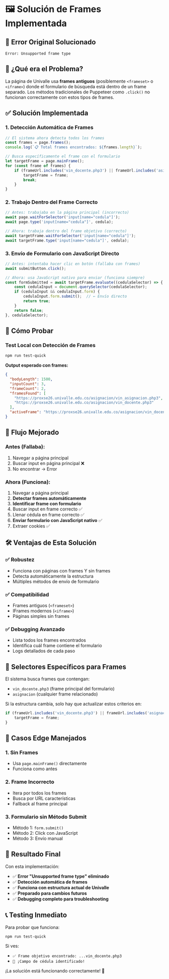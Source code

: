 # 🖼️ Solución de Frames Implementada

## 🚨 **Error Original Solucionado**
```
Error: Unsupported frame type
```

## 🔧 **¿Qué era el Problema?**

La página de Univalle usa **frames antiguos** (posiblemente `<frameset>` o `<iframe>`) donde el formulario de búsqueda está dentro de un frame separado. Los métodos tradicionales de Puppeteer como `.click()` no funcionan correctamente con estos tipos de frames.

## ✅ **Solución Implementada**

### 1. **Detección Automática de Frames**
```javascript
// El sistema ahora detecta todos los frames
const frames = page.frames();
console.log(`📋 Total frames encontrados: ${frames.length}`);

// Busca específicamente el frame con el formulario
let targetFrame = page.mainFrame();
for (const frame of frames) {
    if (frameUrl.includes('vin_docente.php3') || frameUrl.includes('asignacion')) {
        targetFrame = frame;
        break;
    }
}
```

### 2. **Trabajo Dentro del Frame Correcto**
```javascript
// Antes: trabajaba en la página principal (incorrecto)
await page.waitForSelector('input[name="cedula"]');
await page.type('input[name="cedula"]', cedula);

// Ahora: trabaja dentro del frame objetivo (correcto)
await targetFrame.waitForSelector('input[name="cedula"]');
await targetFrame.type('input[name="cedula"]', cedula);
```

### 3. **Envío de Formulario con JavaScript Directo**
```javascript
// Antes: intentaba hacer clic en botón (fallaba con frames)
await submitButton.click();

// Ahora: usa JavaScript nativo para enviar (funciona siempre)
const formSubmitted = await targetFrame.evaluate((cedulaSelector) => {
    const cedulaInput = document.querySelector(cedulaSelector);
    if (cedulaInput && cedulaInput.form) {
        cedulaInput.form.submit();  // ← Envío directo
        return true;
    }
    return false;
}, cedulaSelector);
```

## 🧪 **Cómo Probar**

### Test Local con Detección de Frames
```bash
npm run test-quick
```

**Output esperado con frames:**
```json
{
  "bodyLength": 1500,
  "inputCount": 3,
  "frameCount": 2,
  "framesFound": [
    "https://proxse26.univalle.edu.co/asignacion/vin_asignacion.php3",
    "https://proxse26.univalle.edu.co/asignacion/vin_docente.php3"
  ],
  "activeFrame": "https://proxse26.univalle.edu.co/asignacion/vin_docente.php3"
}
```

## 🔄 **Flujo Mejorado**

### Antes (Fallaba):
1. Navegar a página principal
2. Buscar input en página principal ❌
3. No encontrar → Error

### Ahora (Funciona):
1. Navegar a página principal
2. **Detectar frames automáticamente**
3. **Identificar frame con formulario**
4. Buscar input en frame correcto ✅
5. Llenar cédula en frame correcto ✅
6. **Enviar formulario con JavaScript nativo** ✅
7. Extraer cookies ✅

## 🛠️ **Ventajas de Esta Solución**

### ✅ **Robustez**
- Funciona con páginas con frames Y sin frames
- Detecta automáticamente la estructura
- Múltiples métodos de envío de formulario

### ✅ **Compatibilidad**
- Frames antiguos (`<frameset>`)
- IFrames modernos (`<iframe>`)
- Páginas simples sin frames

### ✅ **Debugging Avanzado**
- Lista todos los frames encontrados
- Identifica cuál frame contiene el formulario
- Logs detallados de cada paso

## 🎯 **Selectores Específicos para Frames**

El sistema busca frames que contengan:
- `vin_docente.php3` (frame principal del formulario)
- `asignacion` (cualquier frame relacionado)

Si la estructura cambia, solo hay que actualizar estos criterios en:
```javascript
if (frameUrl.includes('vin_docente.php3') || frameUrl.includes('asignacion')) {
    targetFrame = frame;
}
```

## 🔮 **Casos Edge Manejados**

### 1. **Sin Frames**
- Usa `page.mainFrame()` directamente
- Funciona como antes

### 2. **Frame Incorrecto**
- Itera por todos los frames
- Busca por URL características
- Fallback al frame principal

### 3. **Formulario sin Método Submit**
- Método 1: `form.submit()`
- Método 2: Click con JavaScript
- Método 3: Envío manual

## 🚀 **Resultado Final**

Con esta implementación:
- ✅ **Error "Unsupported frame type" eliminado**
- ✅ **Detección automática de frames**
- ✅ **Funciona con estructura actual de Univalle**
- ✅ **Preparado para cambios futuros**
- ✅ **Debugging completo para troubleshooting**

## 📞 **Testing Inmediato**

Para probar que funciona:
```bash
npm run test-quick
```

Si ves:
- `✅ Frame objetivo encontrado: ...vin_docente.php3`
- `🎯 ¡Campo de cédula identificado!`

¡La solución está funcionando correctamente! 🎉 